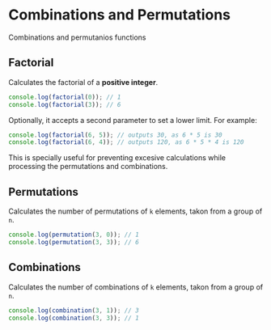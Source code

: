 # Combinations and Permutations

Combinations and permutanios functions

## Factorial

Calculates the factorial of a **positive integer**.

```javascript
console.log(factorial(0)); // 1
console.log(factorial(3)); // 6
```

Optionally, it accepts a second parameter to set a lower limit. For example:

```javascript
console.log(factorial(6, 5)); // outputs 30, as 6 * 5 is 30
console.log(factorial(6, 4)); // outputs 120, as 6 * 5 * 4 is 120
```

This is specially useful for preventing excesive calculations while processing
the permutations and combinations.

## Permutations

Calculates the number of permutations of `k` elements, takon from a group of `n`.

```javascript
console.log(permutation(3, 0)); // 1
console.log(permutation(3, 3)); // 6
```

## Combinations

Calculates the number of combinations of `k` elements, takon from a group of `n`.

```javascript
console.log(combination(3, 1)); // 3
console.log(combination(3, 3)); // 1
```
